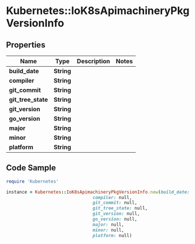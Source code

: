 # Kubernetes::IoK8sApimachineryPkgVersionInfo

## Properties

Name | Type | Description | Notes
------------ | ------------- | ------------- | -------------
**build_date** | **String** |  | 
**compiler** | **String** |  | 
**git_commit** | **String** |  | 
**git_tree_state** | **String** |  | 
**git_version** | **String** |  | 
**go_version** | **String** |  | 
**major** | **String** |  | 
**minor** | **String** |  | 
**platform** | **String** |  | 

## Code Sample

```ruby
require 'Kubernetes'

instance = Kubernetes::IoK8sApimachineryPkgVersionInfo.new(build_date: null,
                                 compiler: null,
                                 git_commit: null,
                                 git_tree_state: null,
                                 git_version: null,
                                 go_version: null,
                                 major: null,
                                 minor: null,
                                 platform: null)
```


